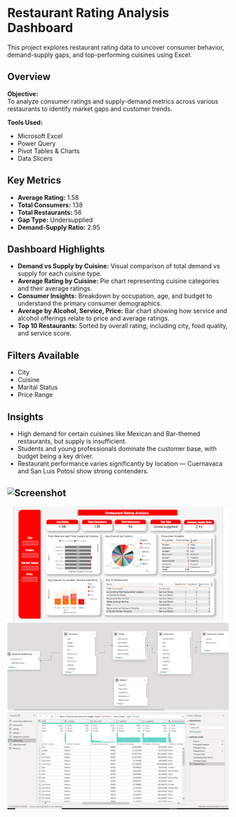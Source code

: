 # Restaurant Rating Analysis Dashboard

This project explores restaurant rating data to uncover consumer behavior, demand-supply gaps, and top-performing cuisines using Excel.

## Overview

**Objective:**  
To analyze consumer ratings and supply-demand metrics across various restaurants to identify market gaps and customer trends.

**Tools Used:**
- Microsoft Excel
- Power Query
- Pivot Tables & Charts
- Data Slicers

## Key Metrics

- **Average Rating:** 1.58
- **Total Consumers:** 138
- **Total Restaurants:** 56
- **Gap Type:** Undersupplied
- **Demand-Supply Ratio:** 2.95

## Dashboard Highlights

- **Demand vs Supply by Cuisine:** Visual comparison of total demand vs supply for each cuisine type.
- **Average Rating by Cuisine:** Pie chart representing cuisine categories and their average ratings.
- **Consumer Insights:** Breakdown by occupation, age, and budget to understand the primary consumer demographics.
- **Average by Alcohol, Service, Price:** Bar chart showing how service and alcohol offerings relate to price and average ratings.
- **Top 10 Restaurants:** Sorted by overall rating, including city, food quality, and service score.

## Filters Available

- City
- Cuisine
- Marital Status
- Price Range

## Insights

- High demand for certain cuisines like Mexican and Bar-themed restaurants, but supply is insufficient.
- Students and young professionals dominate the customer base, with budget being a key driver.
- Restaurant performance varies significantly by location — Cuernavaca and San Luis Potosí show strong contenders.

## ![Screenshot]()
![Dashboard](https://github.com/Debbylab/Restaurant_Rating-/blob/main/Restaurant%20Rating%20Insight.png)
![Modeling](https://github.com/Debbylab/Restaurant_Rating-/blob/main/Restaurant%20Rating%20Modeling.png)
![Cleaning](https://github.com/Debbylab/Restaurant_Rating-/blob/main/Restaurant%20Rating%20Data%20Cleaning.png)
